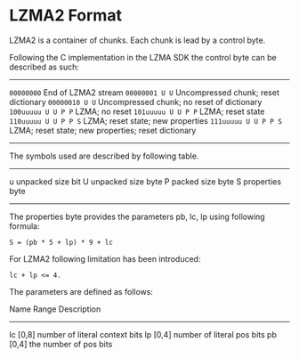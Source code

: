 # LZMA2 Format

LZMA2 is a container of chunks. Each chunk is lead by a control byte.

Following the C implementation in the LZMA SDK the control byte can be
described as such:

-------------------- ---------------------------------------------------
`00000000`           End of LZMA2 stream
`00000001 U U`       Uncompressed chunk; reset dictionary
`00000010 U U`       Uncompressed chunk; no reset of dictionary
`100uuuuu U U P P`   LZMA; no reset
`101uuuuu U U P P`   LZMA; reset state
`110uuuuu U U P P S` LZMA; reset state; new properties
`111uuuuu U U P P S` LZMA; reset state; new properties; reset dictionary
-------------------- ---------------------------------------------------

The symbols used are described by following table.

-- ------------------
 u unpacked size bit
 U unpacked size byte
 P packed size byte
 S properties byte
-- ------------------

The properties byte provides the parameters pb, lc, lp using following
formula:

    S = (pb * 5 + lp) * 9 + lc

For LZMA2 following limitation has been introduced:

    lc + lp <= 4.

The parameters are defined as follows:

Name  Range  Description
----- ------ -------------------------------
lc    [0,8]  number of literal context bits
lp    [0,4]  number of literal pos bits
pb    [0,4]  the number of pos bits
